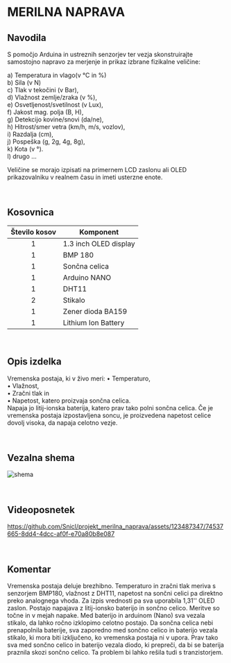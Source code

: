 # MERILNA NAPRAVA

## Navodila
S pomočjo Arduina in ustreznih senzorjev ter vezja skonstruirajte samostojno napravo za merjenje in prikaz izbrane fizikalne veličine:

a) Temperatura in vlago(v °C in %) <br>
b) Sila (v N) <br>
c) Tlak v tekočini (v Bar), <br>
d) Vlažnost zemlje/zraka (v %), <br>
e) Osvetljenost/svetilnost (v Lux), <br>
f) Jakost mag. polja (B, H), <br>
g) Detekcijo kovine/snovi (da/ne), <br>
h) Hitrost/smer vetra (km/h, m/s, vozlov), <br>
i) Razdalja (cm), <br>
j) Pospeška (g, 2g, 4g, 8g), <br>
k) Kota (v °). <br>
l) drugo ...

Veličine se morajo izpisati na primernem LCD zaslonu ali OLED prikazovalniku v realnem času in imeti usterzne enote. 

<br />

## Kosovnica
| Število kosov | Komponent             |                                         
|:-------------:|-----------------------|   
|       1       | 1.3 inch OLED display |                    
|       1       | BMP 180               |
|       1       | Sončna celica         | 
|       1       | Arduino NANO          | 
|       1       | DHT11                 |
|       2       | Stikalo               |
|       1       | Zener dioda BA159     |
|       1       | Lithium Ion Battery   |


<br />

## Opis izdelka
Vremenska postaja, ki v živo meri:
•	Temperaturo,<br>
•	Vlažnost,<br>
•	Zračni tlak in <br>
•	Napetost, katero proizvaja sončna celica.<br>
Napaja jo litij-ionska baterija, katero prav tako polni sončna celica. Če je vremenska postaja izpostavljena soncu, je proizvedena napetost celice dovolj visoka, da napaja celotno vezje. 

<br />

## Vezalna shema
![shema](https://github.com/Snicl/projekt_merilna_naprava/assets/123487347/0b2cd8a7-22b3-4638-853b-544ebca75043)
 
<br />

## Videoposnetek
https://github.com/Snicl/projekt_merilna_naprava/assets/123487347/74537665-8dd4-4dcc-af0f-e70a80b8e087

<br />

## Komentar
Vremenska postaja deluje brezhibno. Temperaturo in zračni tlak meriva s senzorjem BMP180, vlažnost z DHT11, napetost na sončni celici pa direktno preko analognega vhoda. Za izpis vrednosti pa sva uporabila 1,31'' OLED zaslon. Postajo napajava z litij-ionsko baterijo in sončno celico.
Meritve so točne in v mejah napake. Med baterijo in arduinom (Nano) sva vezala stikalo, da lahko ročno izklopimo celotno postajo. Da sončna celica nebi prenapolnila baterije, sva zaporedno med sončno celico in baterijo vezala stikalo, ki mora biti izključeno, ko vremenska postaja ni v upora. Prav tako sva med sončno celico in baterijo vezala diodo, ki prepreči, da bi se baterija praznila skozi  sončno celico. Ta problem bi lahko rešila tudi s tranzistorjem.



